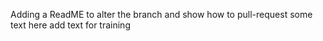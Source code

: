 Adding a ReadME to alter the branch and show how to pull-request
some text here
add text for training
